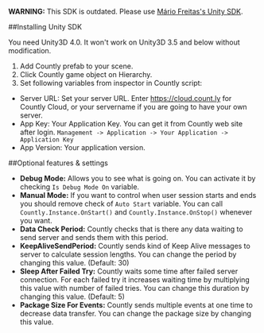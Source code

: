 

**WARNING:** This SDK is outdated. Please use [Mário Freitas's Unity SDK](https://github.com/imkira/unity-countly).


##Installing Unity SDK

You need Unity3D 4.0. It won't work on Unity3D 3.5 and below without modification.

1. Add Countly prefab to your scene.
2. Click Countly game object on Hierarchy. 
3. Set following variables from inspector in Countly script:
- Server URL: Set your server URL. Enter https://cloud.count.ly for Countly Cloud, or your servername if you are going to have your own server.
- App Key: Your Application Key. You can get it from Countly web site after login. `Management -> Application -> Your Application -> Application Key`
- App Version: Your application version.

##Optional features & settings

* **Debug Mode:** Allows you to see what is going on. You can activate it by checking `Is Debug Mode On` variable.
* **Manual Mode:** If you want to control when user session starts and ends you should remove check of `Auto Start` variable. You can call `Countly.Instance.OnStart()` and `Countly.Instance.OnStop()` whenever you want.
* **Data Check Period:** Countly checks that is there any data waiting to send server and sends them with this period. 
* **KeepAliveSendPeriod:** Countly sends kind of Keep Alive messages to server to calculate session lengths. You can change the period by changing this value. (Default: 30)
* **Sleep After Failed Try:** Countly waits some time after failed server connection. For each failed try it increases waiting time by multiplying this value with number of failed tries. You can change this duration by changing this value. (Default: 5)
* **Package Size For Events:** Countly sends multiple events at one time to decrease data transfer. You can change the package size by changing this value.

